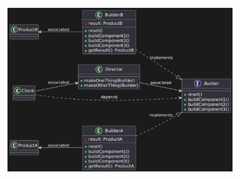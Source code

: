 [![scheme.png](https://github.com/AlekseyLapunov/Practise_cpp/blob/main/LearningPatterns/Creational/Builder/scheme.png "Abstract Pattern Scheme")](https://www.plantuml.com/plantuml/duml/jPA_JiCm4CPtFyMDGLKg0Lk7gdNPGOWN2F4riV2Vo3vFmBjpWHmX13OO_TtlVfyJ-P2fILIyKmxF11GXsQudC3PXIpO6fLhNv0mdPp6Gd6xUnp6fPxNnpHFU1dpeRUWgNQmpc2wcc7fCtmQlIjb0cCvDYp2beoPXHgfuyN7CJj4FCN3ZvJgwMaVN5OkdoudqoDQQhSNH3kvIDAMbun_qR3ga-r7BbbcygjS_rEl_gjTplLn8ZW8e-IrGbw7UVtAm0-PYQnj28v1UGde9pQhjzcKl7yoCzOD3Zu7oBFeTKVAAeAvdPD7qyUhOyNLkSC1WiWp7PJ4jjm-C5U_U0000)
